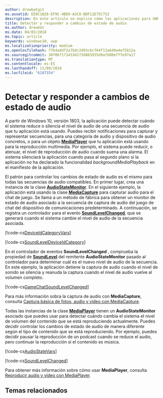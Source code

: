 ```yaml
---
author: drewbatgit
ms.assetid: EE0C1B28-EF9C-4BD9-A3C0-BDF11E75C752
description: En este artículo se explica cómo las aplicaciones para UWP pueden detectar y responder a los cambios iniciados por el sistema en los niveles de secuencia de audio
title: Detectar y responder a cambios de estado de audio
ms.author: drewbat
ms.date: 04/03/2018
ms.topic: article
keywords: windows10, uwp
ms.localizationpriority: medium
ms.openlocfilehash: f7b4addf2a7bdc2d93cbcf64f13a640a4ef5b12a
ms.sourcegitcommit: 38f06f1714334273d865935d9afb80efffe97a17
ms.translationtype: MT
ms.contentlocale: es-ES
ms.lasthandoff: 11/09/2018
ms.locfileid: "6187354"
---
```

# <a name="detect-and-respond-to-audio-state-changes"></a>Detectar y responder a cambios de estado de audio
A partir de Windows 10, versión 1803, la aplicación puede detectar cuándo el sistema reduce o silencia el nivel de audio de una secuencia de audio que tu aplicación está usando. Puedes recibir notificaciones para capturar y representar secuencias, para una categoría de audio y dispositivo de audio concretos, o para un objeto [**MediaPlayer**](https://docs.microsoft.com/en-us/uwp/api/Windows.Media.Playback.MediaPlayer) que tu aplicación está usando para la reproducción multimedia. Por ejemplo, el sistema puede reducir, o atenuar, el nivel de reproducción de audio cuando suena una alarma. El sistema silenciará la aplicación cuando pasa al segundo plano si la aplicación no ha declarado la funcionalidad *backgroundMediaPlayback* en el manifiesto de la aplicación. 

El patrón para controlar los cambios de estado de audio es el mismo para todas las secuencias de audio compatibles. En primer lugar, crea una instancia de la clase [**AudioStateMonitor**](https://docs.microsoft.com/uwp/api/windows.media.audio.audiostatemonitor). En el siguiente ejemplo, la aplicación está usando la clase [**MediaCapture**](https://msdn.microsoft.com/library/windows/apps/Windows.Media.Capture.MediaCapture) para capturar audio para el chat de juego. Se llama a un método de fábrica para obtener un monitor de estado de audio asociado a la secuencia de captura de audio del juego de chat del dispositivo de comunicaciones predeterminado.  A continuación, se registra un controlador para el evento [**SoundLevelChanged**](https://docs.microsoft.com/uwp/api/windows.media.audio.audiostatemonitor.soundlevelchanged), que se generará cuando el sistema cambie el nivel de audio de la secuencia asociada.

[!code-cs[DeviceIdCategoryVars](./code/SimpleCameraPreview_Win10/cs/MainPage.xaml.cs#SnippetDeviceIdCategoryVars)]

[!code-cs[SoundLevelDeviceIdCategory](./code/SimpleCameraPreview_Win10/cs/MainPage.xaml.cs#SnippetSoundLevelDeviceIdCategory)]

En el controlador de eventos **SoundLevelChanged** , comprueba la propiedad de [**SoundLevel**](https://docs.microsoft.com/uwp/api/windows.media.audio.audiostatemonitor.soundlevel) del remitente **AudioStateMonitor** pasado al controlador para determinar cuál es el nuevo nivel de audio de la secuencia. En este ejemplo, la aplicación detiene la captura de audio cuando el nivel de sonido se silencia y reanuda la captura cuando el nivel de audio vuelve al volumen completo.

[!code-cs[GameChatSoundLevelChanged](./code/SimpleCameraPreview_Win10/cs/MainPage.xaml.cs#SnippetGameChatSoundLevelChanged)]

Para más información sobra la captura de audio con **MediaCapture**, consulta [Captura básica de fotos, audio y vídeo con MediaCapture](basic-photo-video-and-audio-capture-with-MediaCapture.md).

Todas las instancias de la clase [**MediaPlayer**](https://msdn.microsoft.com/library/windows/apps/Windows.Media.Playback.MediaPlayer) tienen un **AudioStateMonitor** asociado que puedes usar para detectar cuándo cambia el sistema el nivel de volumen del contenido que se está reproduciendo actualmente. Puedes decidir controlar los cambios de estado de audio de manera diferente según el tipo de contenido que se está reproduciendo. Por ejemplo, puedes decidir pausar la reproducción de un podcast cuando se reduce el audio, pero continuar la reproducción si el contenido es música. 

[!code-cs[AudioStateVars](./code/MediaPlayer_RS1/cs/MainPage.xaml.cs#SnippetAudioStateVars)]

[!code-cs[SoundLevelChanged](./code/MediaPlayer_RS1/cs/MainPage.xaml.cs#SnippetSoundLevelChanged)]

Para obtener más información sobre cómo usar **MediaPlayer**, consulta [Reproducir audio y vídeo con MediaPlayer](play-audio-and-video-with-mediaplayer.md). 

## <a name="related-topics"></a>Temas relacionados